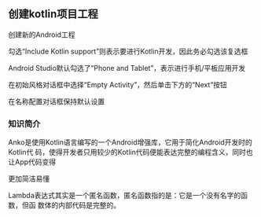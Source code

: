 ## 创建kotlin项目工程

创建新的Android工程

勾选“Include Kotlin support”则表示要进行Kotlin开发，因此务必勾选该复选框

Android Studio默认勾选了“Phone and Tablet”，表示进行手机/平板应用开发

在初始风格对话框中选择“Empty Activity”，然后单击下方的“Next”按钮

在名称配置对话框保持默认设置



### 知识简介

Anko是使用Kotlin语言编写的一个Android增强库，它用于简化Android开发时的Kotlin代
码，使得开发者只用较少的Kotlin代码便能表达完整的编程含义，同时也让App代码变得

更加简洁易懂

Lambda表达式其实是一个匿名函数，匿名函数指的是：它是一个没有名字的函数，但函
数体的内部代码是完整的。